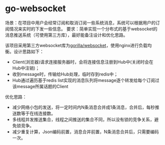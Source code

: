# go-websocket

场景：在项目中用户会经常订阅和取消订阅一些系统消息，系统可以根据用户的订阅情况来实时的下发一些信息。
要求：简单实现一个分布式的基于websocket的消息推送系统（可使用第三方库），最好能备注设计和优化思路。


该项目采用第三方websocket库为[gorilla/websocket](github.com/gorilla/websocket)，使用nginx进行负载均衡。设计思路如下：
* Client(浏览器)请求连接服务器时，会将连接信息注册到Hub中(关闭时会在Hub中注销)；
* 收到message时，传输给Hub处理，临时存到redis中；
* Hub通过遍历基于redis list实现的消息队列将message逐个转发给每个订阅过该message所属话题的Client

优化思路：
* 减少网络小包的发送，将一定时间内N条消息合并成1条消息，合并后，每秒推送数等于在线连接数。
* 多线程并发推送集合，线程之间推送的集合不同，所以没有锁的竞争关系，避免锁竞争。
* 减少重复计算，Json编码前置，消息合并前置，N条消息合并后，只需要编码一次。
